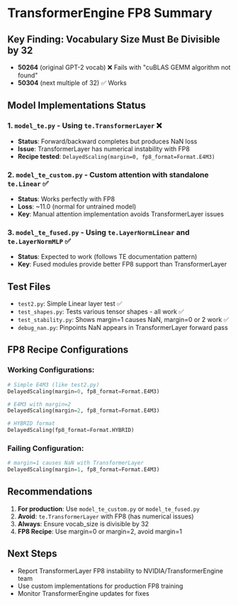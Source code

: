 # TransformerEngine FP8 Summary

## Key Finding: Vocabulary Size Must Be Divisible by 32
- **50264** (original GPT-2 vocab) ❌ Fails with "cuBLAS GEMM algorithm not found"
- **50304** (next multiple of 32) ✅ Works

## Model Implementations Status

### 1. `model_te.py` - Using `te.TransformerLayer` ❌
- **Status**: Forward/backward completes but produces NaN loss
- **Issue**: TransformerLayer has numerical instability with FP8
- **Recipe tested**: `DelayedScaling(margin=0, fp8_format=Format.E4M3)`

### 2. `model_te_custom.py` - Custom attention with standalone `te.Linear` ✅
- **Status**: Works perfectly with FP8
- **Loss**: ~11.0 (normal for untrained model)
- **Key**: Manual attention implementation avoids TransformerLayer issues

### 3. `model_te_fused.py` - Using `te.LayerNormLinear` and `te.LayerNormMLP` ✅
- **Status**: Expected to work (follows TE documentation pattern)
- **Key**: Fused modules provide better FP8 support than TransformerLayer

## Test Files
- `test2.py`: Simple Linear layer test ✅
- `test_shapes.py`: Tests various tensor shapes - all work ✅
- `test_stability.py`: Shows margin=1 causes NaN, margin=0 or 2 work ✅
- `debug_nan.py`: Pinpoints NaN appears in TransformerLayer forward pass

## FP8 Recipe Configurations

### Working Configurations:
```python
# Simple E4M3 (like test2.py)
DelayedScaling(margin=0, fp8_format=Format.E4M3)

# E4M3 with margin=2
DelayedScaling(margin=2, fp8_format=Format.E4M3)

# HYBRID format
DelayedScaling(fp8_format=Format.HYBRID)
```

### Failing Configuration:
```python
# margin=1 causes NaN with TransformerLayer
DelayedScaling(margin=1, fp8_format=Format.E4M3)
```

## Recommendations

1. **For production**: Use `model_te_custom.py` or `model_te_fused.py`
2. **Avoid**: `te.TransformerLayer` with FP8 (has numerical issues)
3. **Always**: Ensure vocab_size is divisible by 32
4. **FP8 Recipe**: Use margin=0 or margin=2, avoid margin=1

## Next Steps
- Report TransformerLayer FP8 instability to NVIDIA/TransformerEngine team
- Use custom implementations for production FP8 training
- Monitor TransformerEngine updates for fixes